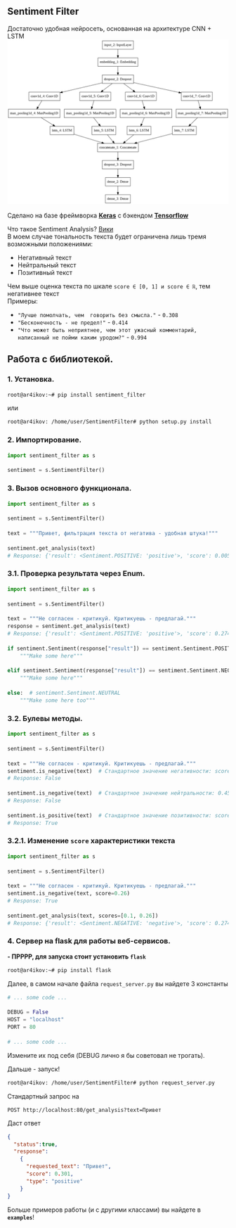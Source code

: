 Sentiment Filter
---

Достаточно удобная нейросеть, основанная на архитектуре CNN + LSTM
![](images/network.png)

Сделано на базе фреймворка **[Keras](https://keras.io)** с бэкендом **[Tensorflow](https://tensorflow.org)**

Что такое Sentiment Analysis? [Вики](https://ru.wikipedia.org/wiki/%D0%90%D0%BD%D0%B0%D0%BB%D0%B8%D0%B7_%D1%82%D0%BE%D0%BD%D0%B0%D0%BB%D1%8C%D0%BD%D0%BE%D1%81%D1%82%D0%B8_%D1%82%D0%B5%D0%BA%D1%81%D1%82%D0%B0)<br>
В моем случае тональность текста будет ограничена лишь тремя возможными положениями:
- Негативный текст
- Нейтральный текст
- Позитивный текст

Чем выше оценка текста по шкале `score ∈ [0, 1] и score ∈ ℝ`, тем негативнее текст <br>
Примеры:
- `"Лучше помолчать, чем  говорить без смысла."` - `0.308`
- `"Бесконечность - не предел!"` - `0.414`
- `"Что может быть неприятнее, чем этот ужасный комментарий, написанный не пойми каким уродом?"` - `0.994`

## Работа с библиотекой. 

### 1. Установка.
```bash
root@ar4ikov:~# pip install sentiment_filter
```
или
```bash
root@ar4ikov: /home/user/SentimentFilter# python setup.py install
```

### 2. Импортирование.
```python
import sentiment_filter as s

sentiment = s.SentimentFilter()
```

### 3. Вызов основного функционала.
```python
import sentiment_filter as s

sentiment = s.SentimentFilter()

text = """Привет, фильтрация текста от негатива - удобная штука!"""

sentiment.get_analysis(text)
# Response: {'result': <Sentiment.POSITIVE: 'positive'>, 'score': 0.005}
```

### 3.1. Проверка результата через Enum.
```python
import sentiment_filter as s

sentiment = s.SentimentFilter()

text = """Не согласен - критикуй. Критикуешь - предлагай."""
response = sentiment.get_analysis(text)
# Response: {'result': <Sentiment.POSITIVE: 'positive'>, 'score': 0.274}

if sentiment.Sentiment(response["result"]) == sentiment.Sentiment.POSITIVE:
    """Make some here"""

elif sentiment.Sentiment(response["result"]) == sentiment.Sentiment.NEGATIVE:
    """Make some here"""

else:  # sentiment.Sentiment.NEUTRAL
    """Make some here too"""
```

### 3.2. Булевы методы.
```python
import sentiment_filter as s

sentiment = s.SentimentFilter()

text = """Не согласен - критикуй. Критикуешь - предлагай."""
sentiment.is_negative(text)  # Стандартное значение негативности: score >= 0.67
# Response: False

sentiment.is_negative(text)  # Стандартное значение нейтральности: 0.45 <= score <= 0.67
# Response: False

sentiment.is_positive(text)  # Стандартное значение позитивности: score <= 0.45
# Response: True
```

### 3.2.1. Изменение `score` характеристики текста
```python
import sentiment_filter as s

sentiment = s.SentimentFilter()

text = """Не согласен - критикуй. Критикуешь - предлагай."""
sentiment.is_negative(text, score=0.26)
# Response: True

sentiment.get_analysis(text, scores=[0.1, 0.26])
# Response: {'result': <Sentiment.NEGATIVE: 'negative'>, 'score': 0.274}
```

### 4. Сервер на flask для работы веб-сервисов.
**- ПРРРР, для запуска стоит установить `flask`**<br>
```bash
root@ar4ikov:~# pip install flask
```

Далее, в самом начале файла `request_server.py` вы найдете 3 константы
```python
# ... some code ...

DEBUG = False
HOST = "localhost"
PORT = 80

# ... some code ...
```

Измените их под себя (DEBUG лично я бы советовал не трогать). 

Дальше - запуск!
```bash
root@ar4ikov: /home/user/SentimentFilter# python request_server.py
```

Стандартный запрос на
```http request
POST http://localhost:80/get_analysis?text=Привет
```

Даст ответ
```json
{
  "status":true,
  "response":
    {
      "requested_text": "Привет",
      "score": 0.301,
      "type": "positive"
    }
}
```

Больше примеров работы (и с другими классами) вы найдете в **`examples`**!
